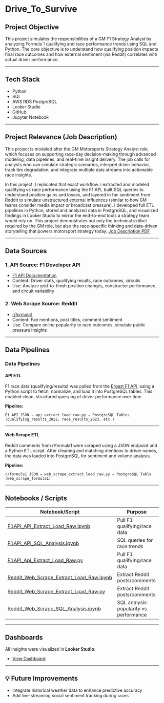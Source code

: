 # Drive_To_Survive

## Project Objective
This project simulates the responsibilities of a GM F1 Strategy Analyst by analyzing Formula 1 qualifying and race performance trends using SQL and Python. The core objective is to understand how qualifying position impacts final race outcomes and how external sentiment (via Reddit) correlates with actual driver performance.

---

## Tech Stack
- Python  
- SQL  
- AWS RDS PostgreSQL  
- Looker Studio  
- GitHub  
- Jupyter Notebook  

---

## Project Relevance (Job Description)
This project is modeled after the GM Motorsports Strategy Analyst role, which focuses on supporting race-day decision-making through advanced modeling, data pipelines, and real-time insight delivery. The job calls for analysts who can simulate strategic scenarios, interpret driver behavior, track tire degradation, and integrate multiple data streams into actionable race insights.

In this project, I replicated that exact workflow. I extracted and modeled qualifying vs race performance using the F1 API, built SQL queries to understand position gains and losses, and layered in fan sentiment from Reddit to simulate unstructured external influences (similar to how GM teams consider media impact or broadcast pressure). I developed full ETL pipelines in Python, stored and analyzed data in PostgreSQL, and visualized findings in Looker Studio to mirror the end-to-end tools a strategy team would rely on. This project demonstrates not only the technical skillset required by the GM role, but also the race-specific thinking and data-driven storytelling that powers motorsport strategy today.
[Job Description PDF](https://github.com/apasuparthy/Drive_To_Survive/blob/main/Proposal/Job_Description.pdf)

---

## Data Sources

### 1. API Source: F1 Developer API
- [F1 API Documentation](https://f1api.dev/docs/drivers/drivers)
- Content: Driver stats, qualifying results, race outcomes, circuits  
- Use: Analyze grid-to-finish position changes, constructor performance, and circuit variability

### 2. Web Scrape Source: Reddit
- [r/formula1](https://www.reddit.com/r/formula1/)
- Content: Fan mentions, post titles, comment sentiment
- Use: Compare online popularity to race outcomes, simulate public pressure insights

---

## Data Pipelines

### Data Pipelines

#### API ETL
F1 race data (qualifying/results) was pulled from the [Ergast F1 API](https://f1api.dev), using a Python script to fetch, normalize, and load it into PostgreSQL tables. This enabled clean, structured querying of driver performance over time.

**Pipeline:**
```
F1 API JSON → api_extract_load_raw.py → PostgreSQL Tables (qualifying_results_2022, race_results_2023, etc.)
```

---

#### Web Scrape ETL
Reddit comments from r/formula1 were scraped using a JSON endpoint and a Python ETL script. After cleaning and matching mentions to driver names, the data was loaded into PostgreSQL for sentiment and volume analysis.

**Pipeline:**
```
r/formula1 JSON → web_scrape_extract_load_raw.py → PostgreSQL Table (web_scrape_formula1)
```

---

## Notebooks / Scripts

| Notebook/Script | Purpose |
|-----------------|---------|
| [F1API_API_Extract_Load_Raw.ipynb](https://github.com/apasuparthy/Drive_To_Survive/blob/main/Notebooks/F1API_API_Extract_Load_Raw.ipynb) | Pull F1 qualifying/race data |
| [F1API_API_SQL_Analysis.ipynb](https://github.com/apasuparthy/Drive_To_Survive/blob/main/Notebooks/F1API_API_SQL_Analysis.ipynb) | SQL queries for race trends |
| [F1API_Api_Extract_Load_Raw.py](https://github.com/apasuparthy/Drive_To_Survive/blob/main/Notebooks/F1API_Api_Extract_Load_Raw.py) | Pull F1 qualifying/race data |
| [Reddit_Web_Scrape_Extract_Load_Raw.ipynb](https://github.com/apasuparthy/Drive_To_Survive/blob/main/Notebooks/Reddit_Web_Scrape_Extract_Load_Raw.ipynb) | Extract Reddit posts/comments |
| [Reddit_Web_Scrape_Extract_Load_Raw.py](https://github.com/apasuparthy/Drive_To_Survive/blob/main/Notebooks/Reddit_Web_Scrape_Extract_Load_Raw.py) | Extract Reddit posts/comments |
| [Reddit_Web_Scrape_SQL_Analysis.ipynb](https://github.com/apasuparthy/Drive_To_Survive/blob/main/Notebooks/Reddit_Web_Scrape_SQL_Analysis.ipynb) | SQL analysis: popularity vs performance |

---

## Dashboards
All insights were visualized in **Looker Studio**:
- [View Dashboard](https://lookerstudio.google.com/reporting/faf3807f-4f1b-4e61-9557-39382feabd72)

---

## 💡 Future Improvements
- Integrate historical weather data to enhance predictive accuracy  
- Add live-streaming social sentiment tracking during races
